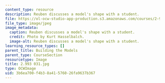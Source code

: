 ```yaml
---
content_type: resource
description: Reuben discusses a model's shape with a student.
file: https://ol-ocw-studio-app-production.s3.amazonaws.com/courses/2-993-special-topics-in-mechanical-engineering-the-art-and-science-of-boat-design-january-iap-2007/3b6ea700f4b38a41576026fa9637b367_2993031.jpg
file_type: image/jpeg
image_metadata:
  caption: Reuben discusses a model's shape with a student.
  credit: Photo by Kurt Hasselbalch.
  image-alt: Reuben discusses a model's shape with a student.
learning_resource_types: []
parent_title: Building the Models
parent_type: CourseSection
resourcetype: Image
title: 2.993 031.jpg
type: OCWImage
uid: 3b6ea700-f4b3-8a41-5760-26fa9637b367
---
```

